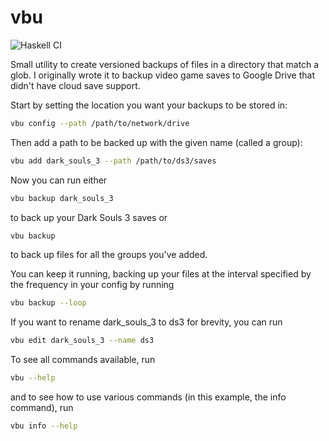# vbu

![Haskell CI](https://github.com/travv0/vbu/workflows/Haskell%20CI/badge.svg)

Small utility to create versioned backups of files in a directory that match a glob. I originally wrote it to backup video game saves to Google Drive that didn't have cloud save support.

Start by setting the location you want your backups to be stored in:
```sh
vbu config --path /path/to/network/drive
```

Then add a path to be backed up with the given name (called a group):
```sh
vbu add dark_souls_3 --path /path/to/ds3/saves
```

Now you can run either
```sh
vbu backup dark_souls_3
```
to back up your Dark Souls 3 saves or
```sh
vbu backup
```
to back up files for all the groups you've added.

You can keep it running, backing up your files at the interval specified by the frequency in your config by running
```sh
vbu backup --loop
```

If you want to rename dark_souls_3 to ds3 for brevity, you can run
```sh
vbu edit dark_souls_3 --name ds3
```

To see all commands available, run
```sh
vbu --help
```
and to see how to use various commands (in this example, the info command), run
```sh
vbu info --help
```